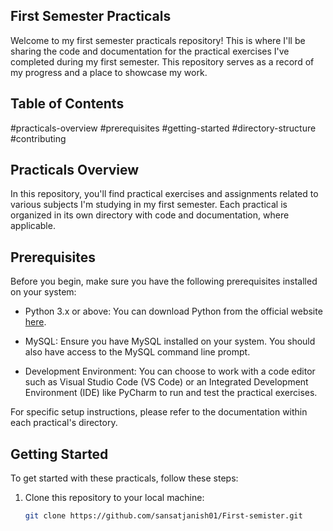 ## First Semester Practicals

Welcome to my first semester practicals repository! This is where I'll be sharing the code and documentation for the practical exercises I've completed during my first semester.
This repository serves as a record of my progress and a place to showcase my work.

## Table of Contents

#practicals-overview
#prerequisites
#getting-started
#directory-structure
#contributing

## Practicals Overview

In this repository, you'll find practical exercises and assignments related to various subjects I'm studying in my first semester. 
Each practical is organized in its own directory with code and documentation, where applicable.

## Prerequisites

Before you begin, make sure you have the following prerequisites installed on your system:

- Python 3.x or above: You can download Python from the official website [here](https://www.python.org/downloads/).

- MySQL: Ensure you have MySQL installed on your system. You should also have access to the MySQL command line prompt.

- Development Environment: You can choose to work with a code editor such as Visual Studio Code (VS Code) or an Integrated Development Environment (IDE) like PyCharm to run and test the practical exercises.

For specific setup instructions, please refer to the documentation within each practical's directory.


## Getting Started

To get started with these practicals, follow these steps:

1. Clone this repository to your local machine:
   ```bash
   git clone https://github.com/sansatjanish01/First-semister.git
   
